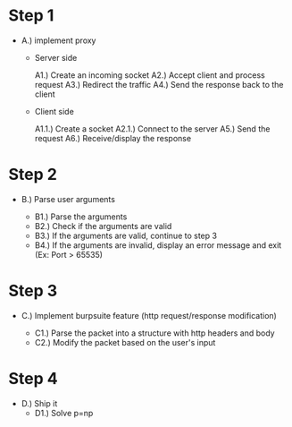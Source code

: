 # Step 1
- A.) implement proxy

  - Server side

    A1.) Create an incoming socket
    A2.) Accept client and process request
    A3.) Redirect the traffic
    A4.) Send the response back to the client

  - Client side

    A1.1.) Create a socket
    A2.1.) Connect to the server
    A5.) Send the request
    A6.) Receive/display the response


# Step 2
- B.) Parse user arguments

    - B1.) Parse the arguments
    - B2.) Check if the arguments are valid
    - B3.) If the arguments are valid, continue to step 3
    - B4.) If the arguments are invalid, display an error message and exit (Ex: Port > 65535)


# Step 3
- C.) Implement burpsuite feature (http request/response modification)

    - C1.) Parse the packet into a structure with http headers and body
    - C2.) Modify the packet based on the user's input


# Step 4
- D.) Ship it
    - D1.) Solve p=np
